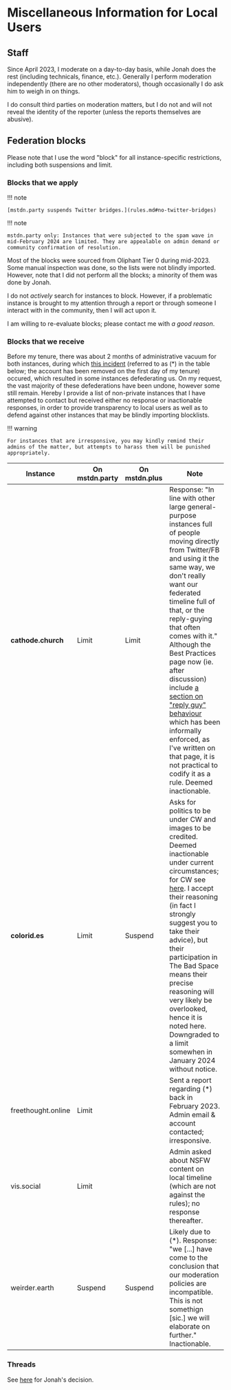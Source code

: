 # Miscellaneous Information for Local Users

## Staff

Since April 2023, I moderate on a day-to-day basis, while Jonah does the rest (including technicals, finance, etc.). Generally I perform moderation independently (there are no other moderators), though occasionally I do ask him to weigh in on things.

I do consult third parties on moderation matters, but I do not and will not reveal the identity of the reporter (unless the reports themselves are abusive).

## Federation blocks

Please note that I use the word "block" for all instance-specific restrictions, including both suspensions and limit.

### Blocks that we apply

!!! note

    [mstdn.party suspends Twitter bridges.](rules.md#no-twitter-bridges)

!!! note

    mstdn.party only: Instances that were subjected to the spam wave in mid-February 2024 are limited. They are appealable on admin demand or community confirmation of resolution.

Most of the blocks were sourced from Oliphant Tier 0 during mid-2023. Some manual inspection was done, so the lists were not blindly imported. However, note that I did not perform all the blocks; a minority of them was done by Jonah.

I do not *actively* search for instances to block. However, if a problematic instance is brought to my attention through a report or through someone I interact with in the community, then I will act upon it.

I am willing to re-evaluate blocks; please contact me with *a good reason*.

### Blocks that we receive

Before my tenure, there was about 2 months of administrative vacuum for both instances, during which [this incident](https://weirder.earth/@RadiantEmber/109764330467479323) (referred to as (\*) in the table below; the account has been removed on the first day of my tenure) occured, which resulted in some instances defederating us. On my request, the vast majority of these defederations have been undone, however some still remain. Hereby I provide a list of non-private instances that I have attempted to contact but received either no response or inactionable responses, in order to provide transparency to local users as well as to defend against other instances that may be blindly importing blocklists.

!!! warning

    For instances that are irresponsive, you may kindly remind their admins of the matter, but attempts to harass them will be punished appropriately.

| Instance | On mstdn.party | On mstdn.plus | Note |
| -- | -- | -- | -- |
| **cathode.church** | Limit | Limit | Response: "In line with other large general-purpose instances full of people moving directly from Twitter/FB and using it the same way, we don't really want our federated timeline full of that, or the reply-guying that often comes with it." Although the Best Practices page now (ie. after discussion) include [a section on "reply guy" behaviour](best-practices.md#reply-guy) which has been informally enforced, as I've written on that page, it is not practical to codify it as a rule. Deemed inactionable. |
| **colorid.es** | Limit | Suspend | Asks for politics to be under CW and images to be credited. Deemed inactionable under current circumstances; for CW see [here](best-practices.md#content-warning). I accept their reasoning (in fact I strongly suggest you to take their advice), but their participation in The Bad Space means their precise reasoning will very likely be overlooked, hence it is noted here. Downgraded to a limit somewhen in January 2024 without notice. |
| freethought.online | Limit | | Sent a report regarding (\*) back in February 2023. Admin email & account contacted; irresponsive. |
| vis.social | Limit | | Admin asked about NSFW content on local timeline (which are not against the rules); no response thereafter. |
| weirder.earth | Suspend | Suspend | Likely due to (\*). Response: "we [...] have come to the conclusion that our moderation policies are incompatible. This is not somethign [sic.] we will elaborate on further." Inactionable. |

### Threads

See [here](https://fediverse.neat.pub/2023/07/10/threads/) for Jonah's decision.

